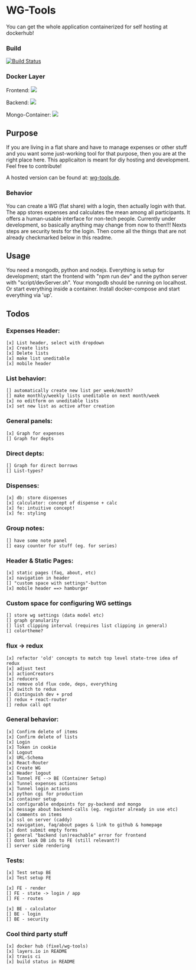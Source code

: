 # WG-Tools

You can get the whole application containerized for self hosting at dockerhub!

### Build
[![Build Status](https://travis-ci.org/0ortmann/wg-tools.svg?branch=master)](https://travis-ci.org/0ortmann/wg-tools)

### Docker Layer
Frontend:
[![](https://badge.imagelayers.io/fixel/wg-tools:backend.svg)](https://imagelayers.io/?images=fixel/wg-tools:frontend 'Get your own badge on imagelayers.io')

Backend:
[![](https://badge.imagelayers.io/fixel/wg-tools:backend.svg)](https://imagelayers.io/?images=fixel/wg-tools:backend 'Get your own badge on imagelayers.io')

Mongo-Container:
[![](https://badge.imagelayers.io/fixel/wg-tools:mongo.svg)](https://imagelayers.io/?images=fixel/wg-tools:mongo 'Get your own badge on imagelayers.io')

## Purpose


If you are living in a flat share and have to manage expenses or other stuff and you want some just-working tool for that purpose, then you are at the right place here. This applicaiton is meant for diy hosting and development. Feel free to contribute!

A hosted version can be found at: [wg-tools.de](https://wg-tools.de). 


### Behavior

You can create a WG (flat share) with a login, then actually login with that. The app stores expenses and calculates the mean among all participants. It offers a human-usable interface for non-tech people. Currently under development, so basically anything may change from now to then!!! Nexts steps are security tests for the login. Then come all the things that are not already checkmarked below in this readme.


## Usage

You need a mongodb, python and nodejs.
Everything is setup for development; start the frontend with "npm run dev" and the python server with "script/devServer.sh". Your mongodb should be running on localhost.
Or start everything inside a container. Install docker-compose and start everything via 'up'.


## Todos

### Expenses Header:
    [x] List header, select with dropdown 
    [x] Create lists
    [x] Delete lists
    [x] make list uneditable
    [x] mobile header

### List behavior:
    [] automatically create new list per week/month?
    [] make monthly/weekly lists uneditable on next month/week
    [x] no editform on uneditable lists
    [x] set new list as active after creation

### General panels:
    [x] Graph for expenses
    [] Graph for depts

### Direct depts:
	[] Graph for direct borrows
    [] List-types?

### Dispenses:
	[x] db: store dispenses
	[x] calculator: concept of dispense + calc
	[x] fe: intuitive concept!
	[x] fe: styling

### Group notes:
	[] have some note panel
	[] easy counter for stuff (eg. for series)

### Header & Static Pages:
	[x] static pages (faq, about, etc)
	[x] navigation in header
	[] "custom space with settings"-button
	[x] mobile header ==> hamburger

### Custom space for configuring WG settings
	[] store wg settings (data model etc)
	[] graph granularity
	[] list clipping interval (requires list clipping in general)
	[] colortheme?

### flux -> redux 
	[x] refactor 'old' concepts to match top level state-tree idea of redux 
	[x] adjust test
	[x] actionCreators
	[x] reducers
	[x] remove old flux code, deps, everything
	[x] switch to redux
	[] distinguish dev + prod
	[] redux + react-router
	[] redux call opt

### General behavior:
	[x] Confirm delete of items
	[x] Confirm delete of lists
	[x] Login
	[x] Token in cookie
	[x] Logout
	[x] URL-Schema
	[x] React-Router
	[x] Create WG
	[x] Header logout
	[x] Tunnel FE --> BE (Container Setup)
	[x] Tunnel expenses actions
	[x] Tunnel login actions 
	[x] python cgi for production
	[x] container setup
	[x] configurable endpoints for py-backend and mongo
	[x] message about backend-calls (eg. register already in use etc)
	[x] Comments on items
	[x] ssl on server (caddy)
	[x] navigation, faq/about pages & link to github & homepage
	[x] dont submit empty forms
	[] general "backend (un)reachable" error for frontend 
	[] dont leak DB ids to FE (still relevant?)
	[] server side rendering


### Tests:

	[x] Test setup BE
	[x] Test setup FE

    [x] FE - render
    [] FE - state -> login / app
    [] FE - routes

    [x] BE - calculator
    [] BE - login
    [] BE - security


### Cool third party stuff

	[x] docker hub (fixel/wg-tools)
	[x] layers.io in README
	[x] travis ci
	[x] build status in README